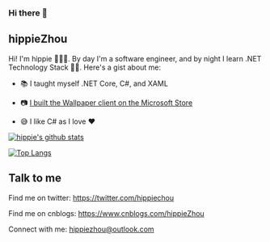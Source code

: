 ### Hi there 👋

<!--
**hippieZhou/hippieZhou** is a ✨ _special_ ✨ repository because its `README.md` (this file) appears on your GitHub profile.

Here are some ideas to get you started:

- 🔭 I’m currently working on ...
- 🌱 I’m currently learning ...
- 👯 I’m looking to collaborate on ...
- 🤔 I’m looking for help with ...
- 💬 Ask me about ...
- 📫 How to reach me: ...
- 😄 Pronouns: ...
- ⚡ Fun fact: ...
-->

## hippieZhou

Hi! I'm hippie 🙋🏽‍♂️. By day I'm a software engineer, and by night I learn .NET Technology Stack 🙌🏽. Here's a gist about me:

* 📚 I taught myself .NET Core, C#, and XAML
* 📷 [I built the Wallpaper client on the Microsoft Store](https://www.microsoft.com/en-us/p/attention-for-uwp/9nc82mfx4btz)

* 😅 I like C# as I love ❤️

[![hippie's github stats](https://github-readme-stats.vercel.app/api?username=hippiezhou)](https://github.com/anuraghazra/github-readme-stats)

[![Top Langs](https://github-readme-stats.vercel.app/api/top-langs/?username=hippiezhou&layout=compact)](https://github.com/hippiezhou/github-readme-stats)

## Talk to me
Find me on twitter: https://twitter.com/hippiechou

Find me on cnblogs: https://www.cnblogs.com/hippieZhou

Connect with me: [hippiezhou@outlook.com](mailto:hippiezhou@outlook.com)
